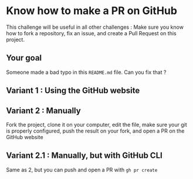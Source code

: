 # Know how to make a PR on GitHub

This challenge will be useful in all other challenges : Make sure you know how to fork a repository, fix an issue, and create a Pull Request on this project.

## Your goal

Someone made a bad typo in this `README.md` file. Can you fix that ?

## Variant 1 : Using the GitHub website

## Variant 2 : Manually

Fork the project, clone it on your computer, edit the file, make sure your git is properly configured, push the result on your fork, and open a PR on the GitHub website

## Variant 2.1 : Manually, but with GitHub CLI

Same as 2, but you can push and open a PR with `gh pr create`
